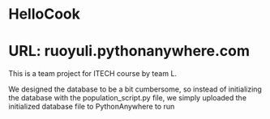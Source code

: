 # HelloCook
# URL: ruoyuli.pythonanywhere.com
  
This is a team project for ITECH course by team L.

We designed the database to be a bit cumbersome, so instead of initializing the database with the population_script.py file, we simply uploaded the initialized database file to PythonAnywhere to run
